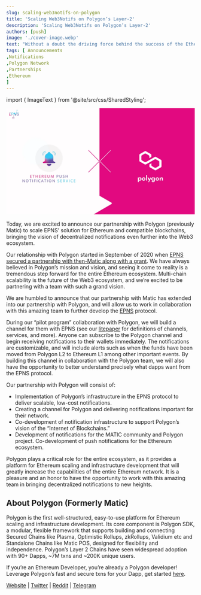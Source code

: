 ```yaml
---
slug: scaling-web3notifs-on-polygon
title: 'Scaling Web3Notifs on Polygon’s Layer-2'
description: 'Scaling Web3Notifs on Polygon’s Layer-2'
authors: [push]
image: './cover-image.webp'
text: "Without a doubt the driving force behind the success of the Ethereum blockchain is and will be the community behind it."
tags: [ Announcements
,Notifications
,Polygon Network
,Partnerships
,Ethereum
]
---
```

import { ImageText } from '@site/src/css/SharedStyling';

![Cover Image of Scaling Web3Notifs on Polygon’s Layer-2](./cover-image.webp)

<!--truncate-->

Today, we are excited to announce our partnership with Polygon (previously Matic) to scale EPNS’ solution for Ethereum and compatible blockchains, bringing the vision of decentralized notifications even further into the Web3 ecosystem.

Our relationship with Polygon started in September of 2020 when [EPNS secured a partnership with then-Matic along with a grant](https://medium.com/ethereum-push-notification-service/epns-secures-partnership-with-matic-along-with-a-sweet-grant-b956a85c3151). We have always believed in Polygon’s mission and vision, and seeing it come to reality is a tremendous step forward for the entire Ethereum ecosystem. Multi-chain scalability is the future of the Web3 ecosystem, and we’re excited to be partnering with a team with such a grand vision.

We are humbled to announce that our partnership with Matic has extended into our partnership with Polygon, and will allow us to work in collaboration with this amazing team to further develop the [EPNS](http://epns.io) protocol.

During our “pilot program” collaboration with Polygon, we will build a channel for them with EPNS (see our [litepaper](https://github.com/push-protocol/push-website/epns-whitepaper/blob/master/Ethereum%20Push%20Notification%20Service%20Litepaper.pdf) for definitions of channels, services, and more). Anyone can subscribe to the Polygon channel and begin receiving notifications to their wallets immediately. The notifications are customizable, and will include alerts such as when the funds have been moved from Polygon L2 to Ethereum L1 among other important events. By building this channel in collaboration with the Polygon team, we will also have the opportunity to better understand precisely what dapps want from the EPNS protocol.

Our partnership with Polygon will consist of:

*   Implementation of Polygon’s infrastructure in the EPNS protocol to deliver scalable, low-cost notifications.
*   Creating a channel for Polygon and delivering notifications important for their network.
*   Co-development of notification infrastructure to support Polygon’s vision of the “Internet of Blockchains.”
*   Development of notifications for the MATIC community and Polygon project. Co-development of push notifications for the Ethereum ecosystem.

Polygon plays a critical role for the entire ecosystem, as it provides a platform for Ethereum scaling and infrastructure development that will greatly increase the capabilities of the entire Ethereum network. It is a pleasure and an honor to have the opportunity to work with this amazing team in bringing decentralized notifications to new heights.

**About Polygon (Formerly Matic)**
----------------------------------

Polygon is the first well-structured, easy-to-use platform for Ethereum scaling and infrastructure development. Its core component is Polygon SDK, a modular, flexible framework that supports building and connecting Secured Chains like Plasma, Optimistic Rollups, zkRollups, Validium etc and Standalone Chains like Matic POS, designed for flexibility and independence. Polygon’s Layer 2 Chains have seen widespread adoption with 90+ Dapps, ~7M txns and ~200K unique users.

If you’re an Ethereum Developer, you’re already a Polygon developer! Leverage Polygon’s fast and secure txns for your Dapp, get started [here](https://docs.matic.network/docs/develop/getting-started/).

[Website](https://polygon.technology/) | [Twitter](https://twitter.com/0xpolygon) | [Reddit](https://www.reddit.com/r/maticnetwork/) | [Telegram](https://t.me/maticnetwork)